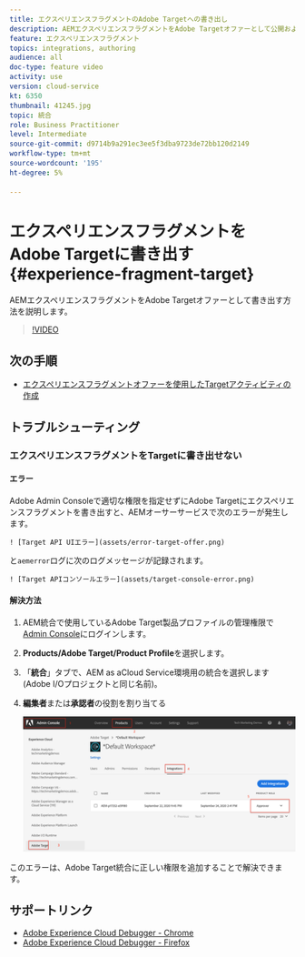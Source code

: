 ```yaml
---
title: エクスペリエンスフラグメントのAdobe Targetへの書き出し
description: AEMエクスペリエンスフラグメントをAdobe Targetオファーとして公開および書き出す方法について説明します。
feature: エクスペリエンスフラグメント
topics: integrations, authoring
audience: all
doc-type: feature video
activity: use
version: cloud-service
kt: 6350
thumbnail: 41245.jpg
topic: 統合
role: Business Practitioner
level: Intermediate
source-git-commit: d9714b9a291ec3ee5f3dba9723de72bb120d2149
workflow-type: tm+mt
source-wordcount: '195'
ht-degree: 5%

---
```



# エクスペリエンスフラグメントをAdobe Targetに書き出す{#experience-fragment-target}

AEMエクスペリエンスフラグメントをAdobe Targetオファーとして書き出す方法を説明します。

>[!VIDEO](https://video.tv.adobe.com/v/41245?quality=12&learn=on)

## 次の手順

+ [エクスペリエンスフラグメントオファーを使用したTargetアクティビティの作成](./create-target-activity.md)

## トラブルシューティング

### エクスペリエンスフラグメントをTargetに書き出せない

#### エラー

Adobe Admin Consoleで適切な権限を指定せずにAdobe Targetにエクスペリエンスフラグメントを書き出すと、AEMオーサーサービスで次のエラーが発生します。

    ! [Target API UIエラー](assets/error-target-offer.png)

と`aemerror`ログに次のログメッセージが記録されます。

    ! [Target APIコンソールエラー](assets/target-console-error.png)

#### 解決方法

1. AEM統合で使用しているAdobe Target製品プロファイルの管理権限で[Admin Console](https://adminconsole.adobe.com/)にログインします。
2. __Products/Adobe Target/Product Profile__&#x200B;を選択します。
3. 「__統合__」タブで、AEM as aCloud Service環境用の統合を選択します(Adobe I/Oプロジェクトと同じ名前)。
4. __編集者__&#x200B;または&#x200B;__承認者__&#x200B;の役割を割り当てる

   ![Target APIエラー](assets/target-permissions.png)

このエラーは、Adobe Target統合に正しい権限を追加することで解決できます。

## サポートリンク

+ [Adobe Experience Cloud Debugger - Chrome](https://chrome.google.com/webstore/detail/adobe-experience-cloud-de/ocdmogmohccmeicdhlhhgepeaijenapj)
+ [Adobe Experience Cloud Debugger - Firefox](https://addons.mozilla.org/en-US/firefox/addon/adobe-experience-platform-dbg/)